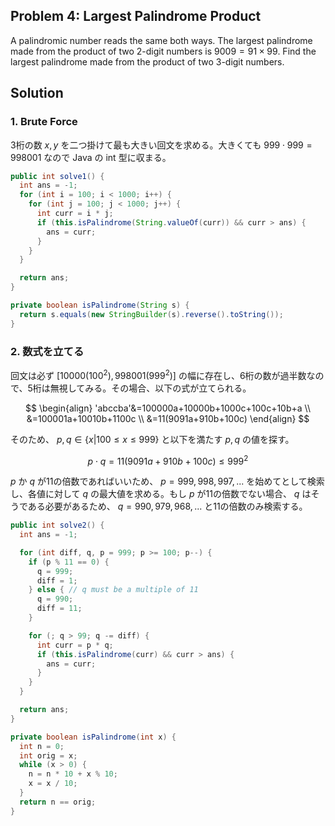 ## Problem 4: Largest Palindrome Product

A palindromic number reads the same both ways. The largest palindrome made from the product of two $2$-digit numbers is $9009 = 91 \times 99$.
Find the largest palindrome made from the product of two $3$-digit numbers.

## Solution
### 1. Brute Force
3桁の数 $x,y$ を二つ掛けて最も大きい回文を求める。大きくても $999 \cdot 999 = 998001$ なので Java の int 型に収まる。

```java
public int solve1() {
  int ans = -1;
  for (int i = 100; i < 1000; i++) {
    for (int j = 100; j < 1000; j++) {
      int curr = i * j;
      if (this.isPalindrome(String.valueOf(curr)) && curr > ans) {
        ans = curr;
      }
    }
  }

  return ans;
}

private boolean isPalindrome(String s) {
  return s.equals(new StringBuilder(s).reverse().toString());
}
```

### 2. 数式を立てる
回文は必ず $[10000(100^2), 998001(999^2)]$ の幅に存在し、6桁の数が過半数なので、5桁は無視してみる。その場合、以下の式が立てられる。

$$
\begin{align}
 'abccba'&=100000a+10000b+1000c+100c+10b+a \\
 &=100001a+10010b+1100c \\
 &=11(9091a+910b+100c)
\end{align}
$$

そのため、 $p,q \in \left\lbrace x | 100 \le x \le 999 \right\rbrace$ と以下を満たす $p,q$ の値を探す。

$$
p \cdot q = 11(9091a + 910b + 100c) \le 999^2
$$

$p$ か $q$ が11の倍数であればいいため、 $p=999,998,997,...$ を始めてとして検索し、各値に対して $q$ の最大値を求める。もし $p$ が11の倍数でない場合、 $q$ はそうである必要があるため、 $q=990,979,968,...$ と11の倍数のみ検索する。

```java
public int solve2() {
  int ans = -1;

  for (int diff, q, p = 999; p >= 100; p--) {
    if (p % 11 == 0) {
      q = 999;
      diff = 1;
    } else { // q must be a multiple of 11
      q = 990;
      diff = 11;
    }

    for (; q > 99; q -= diff) {
      int curr = p * q;
      if (this.isPalindrome(curr) && curr > ans) {
        ans = curr;
      }
    }
  }

  return ans;
}

private boolean isPalindrome(int x) {
  int n = 0;
  int orig = x;
  while (x > 0) {
    n = n * 10 + x % 10;
    x = x / 10;
  }
  return n == orig;
}
```
